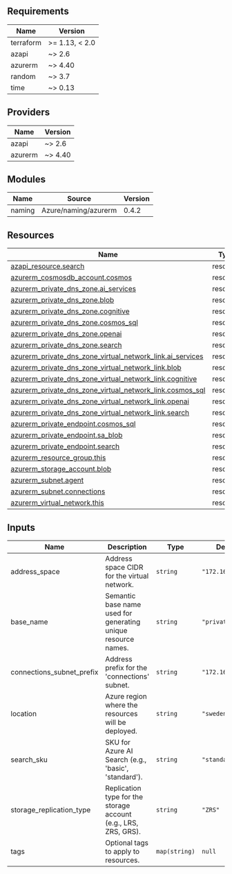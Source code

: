 <!-- META
title: Wellknown Module
description: Terraform module for deploying well-known Azure resources including Azure AI Search, Cosmos DB, storage accounts, and private DNS zones with networking infrastructure.
author: CAIRA Team
ms.date: 08/20/2025
ms.topic: reference
estimated_reading_time: 5
keywords:
    - terraform
    - azure
    - wellknown
    - ai search
    - cosmos db
    - private dns
    - networking
    - module
-->

<!-- BEGIN_TF_DOCS -->
## Requirements

| Name      | Version        |
|-----------|----------------|
| terraform | >= 1.13, < 2.0 |
| azapi     | ~> 2.6         |
| azurerm   | ~> 4.40        |
| random    | ~> 3.7         |
| time      | ~> 0.13        |

## Providers

| Name    | Version |
|---------|---------|
| azapi   | ~> 2.6  |
| azurerm | ~> 4.40 |

## Modules

| Name   | Source               | Version |
|--------|----------------------|---------|
| naming | Azure/naming/azurerm | 0.4.2   |

## Resources

| Name                                                                                                                                                                               | Type     |
|------------------------------------------------------------------------------------------------------------------------------------------------------------------------------------|----------|
| [azapi_resource.search](https://registry.terraform.io/providers/Azure/azapi/latest/docs/resources/resource)                                                                        | resource |
| [azurerm_cosmosdb_account.cosmos](https://registry.terraform.io/providers/hashicorp/azurerm/latest/docs/resources/cosmosdb_account)                                                | resource |
| [azurerm_private_dns_zone.ai_services](https://registry.terraform.io/providers/hashicorp/azurerm/latest/docs/resources/private_dns_zone)                                           | resource |
| [azurerm_private_dns_zone.blob](https://registry.terraform.io/providers/hashicorp/azurerm/latest/docs/resources/private_dns_zone)                                                  | resource |
| [azurerm_private_dns_zone.cognitive](https://registry.terraform.io/providers/hashicorp/azurerm/latest/docs/resources/private_dns_zone)                                             | resource |
| [azurerm_private_dns_zone.cosmos_sql](https://registry.terraform.io/providers/hashicorp/azurerm/latest/docs/resources/private_dns_zone)                                            | resource |
| [azurerm_private_dns_zone.openai](https://registry.terraform.io/providers/hashicorp/azurerm/latest/docs/resources/private_dns_zone)                                                | resource |
| [azurerm_private_dns_zone.search](https://registry.terraform.io/providers/hashicorp/azurerm/latest/docs/resources/private_dns_zone)                                                | resource |
| [azurerm_private_dns_zone_virtual_network_link.ai_services](https://registry.terraform.io/providers/hashicorp/azurerm/latest/docs/resources/private_dns_zone_virtual_network_link) | resource |
| [azurerm_private_dns_zone_virtual_network_link.blob](https://registry.terraform.io/providers/hashicorp/azurerm/latest/docs/resources/private_dns_zone_virtual_network_link)        | resource |
| [azurerm_private_dns_zone_virtual_network_link.cognitive](https://registry.terraform.io/providers/hashicorp/azurerm/latest/docs/resources/private_dns_zone_virtual_network_link)   | resource |
| [azurerm_private_dns_zone_virtual_network_link.cosmos_sql](https://registry.terraform.io/providers/hashicorp/azurerm/latest/docs/resources/private_dns_zone_virtual_network_link)  | resource |
| [azurerm_private_dns_zone_virtual_network_link.openai](https://registry.terraform.io/providers/hashicorp/azurerm/latest/docs/resources/private_dns_zone_virtual_network_link)      | resource |
| [azurerm_private_dns_zone_virtual_network_link.search](https://registry.terraform.io/providers/hashicorp/azurerm/latest/docs/resources/private_dns_zone_virtual_network_link)      | resource |
| [azurerm_private_endpoint.cosmos_sql](https://registry.terraform.io/providers/hashicorp/azurerm/latest/docs/resources/private_endpoint)                                            | resource |
| [azurerm_private_endpoint.sa_blob](https://registry.terraform.io/providers/hashicorp/azurerm/latest/docs/resources/private_endpoint)                                               | resource |
| [azurerm_private_endpoint.search](https://registry.terraform.io/providers/hashicorp/azurerm/latest/docs/resources/private_endpoint)                                                | resource |
| [azurerm_resource_group.this](https://registry.terraform.io/providers/hashicorp/azurerm/latest/docs/resources/resource_group)                                                      | resource |
| [azurerm_storage_account.blob](https://registry.terraform.io/providers/hashicorp/azurerm/latest/docs/resources/storage_account)                                                    | resource |
| [azurerm_subnet.agent](https://registry.terraform.io/providers/hashicorp/azurerm/latest/docs/resources/subnet)                                                                     | resource |
| [azurerm_subnet.connections](https://registry.terraform.io/providers/hashicorp/azurerm/latest/docs/resources/subnet)                                                               | resource |
| [azurerm_virtual_network.this](https://registry.terraform.io/providers/hashicorp/azurerm/latest/docs/resources/virtual_network)                                                    | resource |

## Inputs

| Name                        | Description                                                     | Type          | Default           | Required |
|-----------------------------|-----------------------------------------------------------------|---------------|-------------------|:--------:|
| address\_space              | Address space CIDR for the virtual network.                     | `string`      | `"172.16.0.0/16"` |    no    |
| base\_name                  | Semantic base name used for generating unique resource names.   | `string`      | `"privateenv"`    |    no    |
| connections\_subnet\_prefix | Address prefix for the 'connections' subnet.                    | `string`      | `"172.16.0.0/24"` |    no    |
| location                    | Azure region where the resources will be deployed.              | `string`      | `"swedencentral"` |    no    |
| search\_sku                 | SKU for Azure AI Search (e.g., 'basic', 'standard').            | `string`      | `"standard"`      |    no    |
| storage\_replication\_type  | Replication type for the storage account (e.g., LRS, ZRS, GRS). | `string`      | `"ZRS"`           |    no    |
| tags                        | Optional tags to apply to resources.                            | `map(string)` | `null`            |    no    |

<!-- END_TF_DOCS -->
